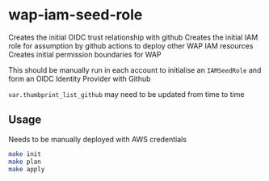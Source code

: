 # wap-iam-seed-role
Creates the initial OIDC trust relationship with github
Creates the initial IAM role for assumption by github actions to deploy other WAP IAM resources
Creates initial permission boundaries for WAP

This should be manually run in each account to initialise an `IAMSeedRole` and form an OIDC Identity Provider with Github

`var.thumbprint_list_github` may need to be updated from time to time

## Usage
Needs to be manually deployed with AWS credentials

```bash
make init
make plan
make apply
```
